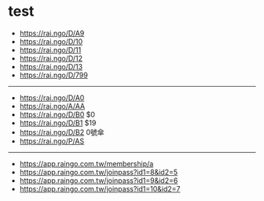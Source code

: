 # test

* https://rai.ngo/D/A9
* https://rai.ngo/D/10
* https://rai.ngo/D/11
* https://rai.ngo/D/12
* https://rai.ngo/D/13
* https://rai.ngo/D/799

----
* https://rai.ngo/D/A0
* https://rai.ngo/A/AA
* https://rai.ngo/D/B0 $0
* https://rai.ngo/D/B1 $19
* https://rai.ngo/D/B2 0號傘
* https://rai.ngo/P/AS

----
* https://app.raingo.com.tw/membership/a
* https://app.raingo.com.tw/joinpass?id1=8&id2=5
* https://app.raingo.com.tw/joinpass?id1=9&id2=6
* https://app.raingo.com.tw/joinpass?id1=10&id2=7
